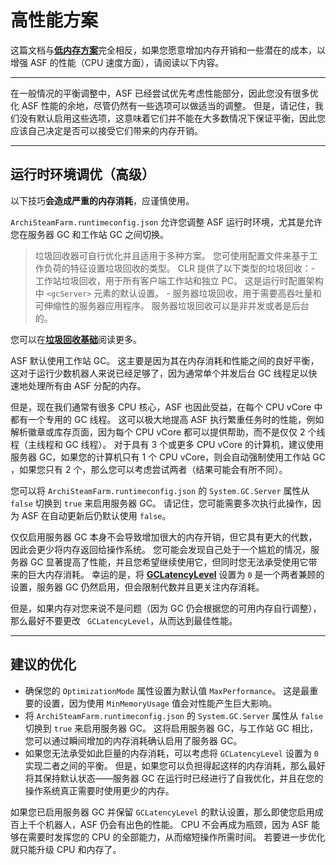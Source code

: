 # 高性能方案

这篇文档与&#8203;**[低内存方案](https://github.com/JustArchiNET/ArchiSteamFarm/wiki/Low-memory-setup-zh-CN)**&#8203;完全相反，如果您愿意增加内存开销和一些潜在的成本，以增强 ASF 的性能（CPU 速度方面），请阅读以下内容。

* * *

在一般情况的平衡调整中，ASF 已经尝试优先考虑性能部分，因此您没有很多优化 ASF 性能的余地，尽管仍然有一些选项可以做适当的调整。 但是，请记住，我们没有默认启用这些选项，这意味着它们并不能在大多数情况下保证平衡，因此您应该自己决定是否可以接受它们带来的内存开销。

* * *

## 运行时环境调优（高级）

以下技巧**会造成严重的内存消耗**，应谨慎使用。

`ArchiSteamFarm.runtimeconfig.json` 允许您调整 ASF 运行时环境，尤其是允许您在服务器 GC 和工作站 GC 之间切换。

> 垃圾回收器可自行优化并且适用于多种方案。 您可使用配置文件来基于工作负荷的特征设置垃圾回收的类型。 CLR 提供了以下类型的垃圾回收：- 工作站垃圾回收，用于所有客户端工作站和独立 PC。 这是运行时配置架构中 `<gcServer>` 元素的默认设置。 - 服务器垃圾回收，用于需要高吞吐量和可伸缩性的服务器应用程序。 服务器垃圾回收可以是非并发或者是后台的。

您可以在&#8203;**[垃圾回收基础](https://docs.microsoft.com/en-us/dotnet/standard/garbage-collection/fundamentals)**&#8203;阅读更多。

ASF 默认使用工作站 GC。 这主要是因为其在内存消耗和性能之间的良好平衡，这对于运行少数机器人来说已经足够了，因为通常单个并发后台 GC 线程足以快速地处理所有由 ASF 分配的内存。

但是，现在我们通常有很多 CPU 核心，ASF 也因此受益，在每个 CPU vCore 中都有一个专用的 GC 线程。 这可以极大地提高 ASF 执行繁重任务时的性能，例如解析徽章或库存页面，因为每个 CPU vCore 都可以提供帮助，而不是仅仅 2 个线程（主线程和 GC 线程）。 对于具有 3 个或更多 CPU vCore 的计算机，建议使用服务器 GC，如果您的计算机只有 1 个 CPU vCore，则会自动强制使用工作站 GC ，如果您只有 2 个，那么您可以考虑尝试两者（结果可能会有所不同）。

您可以将 `ArchiSteamFarm.runtimeconfig.json` 的 `System.GC.Server` 属性从 `false` 切换到 `true` 来启用服务器 GC。 请记住，您可能需要多次执行此操作，因为 ASF 在自动更新后仍默认使用 `false`。

仅仅启用服务器 GC 本身不会导致增加很大的内存开销，但它具有更大的代数，因此会更少将内存返回给操作系统。 您可能会发现自己处于一个尴尬的情况，服务器 GC 显著提高了性能，并且您希望继续使用它，但同时您无法承受使用它带来的巨大内存消耗。 幸运的是，将 **[GCLatencyLevel](https://github.com/JustArchiNET/ArchiSteamFarm/wiki/Low-memory-setup-zh-CN#gclatencylevel)** 设置为 `0` 是一个两者兼顾的设置，服务器 GC 仍然启用，但会限制代数并且更关注内存消耗。

但是，如果内存对您来说不是问题（因为 GC 仍会根据您的可用内存自行调整），那么最好不要更改 ` GCLatencyLevel`，从而达到最佳性能。

* * *

## 建议的优化

- 确保您的 `OptimizationMode` 属性设置为默认值 `MaxPerformance`。 这是最重要的设置，因为使用 `MinMemoryUsage` 值会对性能产生巨大影响。
- 将 `ArchiSteamFarm.runtimeconfig.json` 的 `System.GC.Server` 属性从 `false` 切换到 `true` 来启用服务器 GC。 这将启用服务器 GC，与工作站 GC 相比，您可以通过瞬间增加的内存消耗确认启用了服务器 GC。
- 如果您无法承受如此巨量的内存消耗，可以考虑将 `GCLatencyLevel` 设置为 `0` 实现二者之间的平衡。 但是，如果您可以负担得起这样的内存消耗，那么最好将其保持默认状态——服务器 GC 在运行时已经进行了自我优化，并且在您的操作系统真正需要时使用更少的内存。

如果您已启用服务器 GC 并保留 `GCLatencyLevel` 的默认设置，那么即使您启用成百上千个机器人，ASF 仍会有出色的性能。 CPU 不会再成为瓶颈，因为 ASF 能够在需要时发挥您的 CPU 的全部能力，从而缩短操作所需时间。 若要进一步优化就只能升级 CPU 和内存了。